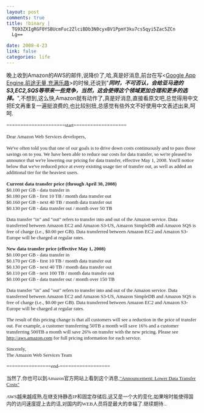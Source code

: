 ```yaml
--- 
layout: post
comments: true
title: !binary |
  TG93ZXIgRGF0YSBUcmFuc2ZlciBDb3N0cyxBV1PpmY3ku7cs5qyi5Zac5ZCn
  Lg==

date: 2008-4-23
link: false
categories: life
---
```

<p>晚上收到Amazon的AWS的邮件,说降价了,哈,真是好消息,前台在写&lt;<a href="http://iceskysl.1sters.com/?action=show&amp;id=253">Google App Engine,前途无量,充满乐趣</a>&gt;的时候,还说到&quot;<em><strong>同时，不可否认，会给亚马逊的S3,EC2,SQS等带来一些竞争，当然，这会使得这个领域更加合理和更多的选择。</strong></em>&quot;,不想到,这么快,Amazon就有动作了,真是好消息,直接看原文吧,总觉得用中文把E文再重复一遍挺浪费的,也比较别扭,总感觉有些外文不好使用中文表述出来,呵呵.</p>
<p><font size="2" face="verdana">=====================start===================<br />
</font></p>
<p><font size="2" face="verdana">Dear Amazon Web Services developers,
<p>We've often told you that one of our goals is to drive down costs continuously and to pass those savings on to you. We have been able to reduce our costs for data transfer, so we're pleased to announce that we're lowering our pricing for data transfer, effective May 1, 2008. You'll notice below that we've reduced price at every existing usage tier of transfer out, as well as added an additional tier for the heaviest users.</p>
<p><strong>Current data transfer price (through April 30, 2008)</strong><br />
$0.100 per GB - data transfer in<br />
$0.180 per GB - first 10 TB / month data transfer out<br />
$0.160 per GB - next 40 TB / month data transfer out<br />
$0.130 per GB - data transfer out / month over 50 TB</p>
<p>Data transfer &quot;in&quot; and &quot;out&quot; refers to transfer into and out of the Amazon service. Data transferred between Amazon EC2 and Amazon S3-US, Amazon SimpleDB and Amazon SQS is free of charge (i.e., $0.00 per GB). Data transferred between Amazon EC2 and Amazon S3-Europe will be charged at regular rates.</p>
<p><strong>New data transfer price (effective May 1, 2008)</strong><br />
$0.100 per GB - data transfer in<br />
$0.170 per GB - first 10 TB / month data transfer out<br />
$0.130 per GB - next 40 TB / month data transfer out<br />
$0.110 per GB - next 100 TB / month data transfer out<br />
$0.100 per GB - data transfer out / month over 150 TB</p>
<p>Data transfer &quot;in&quot; and &quot;out&quot; refers to transfer into and out of the Amazon service. Data transferred between Amazon EC2 and Amazon S3-US, Amazon SimpleDB and Amazon SQS is free of charge (i.e., $0.00 per GB). Data transferred between Amazon EC2 and Amazon S3-Europe will be charged at regular rates.</p>
<p>The result of this pricing change is that all customers will see a reduction in the price of transfer out. For example, a customer transferring 50TB a month will save 16% and a customer transferring 500TB a month will save 26% on transfer with the new pricing. Please see <a target="_blank" href="http://www.amazon.com/gp/r.html?R=VJJ7UKH1T0MK&amp;C=2EY6D8X22VKHD&amp;H=vYT8cpDrSAfwEEXC4UGHM3dWLh0A&amp;T=C&amp;U=http%3A%2F%2Faws.amazon.com">http://aws.amazon.com</a> for full pricing information for each service.</p>
<p>Sincerely,<br />
The Amazon Web Services Team</p>
<p>================end-==================</p>
<p>当然了,你也可以到Amazon官方网站上看到这个消息,<a href="http://developer.amazonwebservices.com/connect/ann.jspa?annID=313">&quot;Announcement: Lower Data Transfer Costs&quot;</a></p>
<p>AWS越来越成熟,在继支持静态IP和固定存储后,这又是一个大的变化,如果啥时能使得国内的访问速度提上去的话,对国内的WEB人员将是最大的幸福了.继续期待...</p>
<p>&nbsp;</p>
</font></p>
